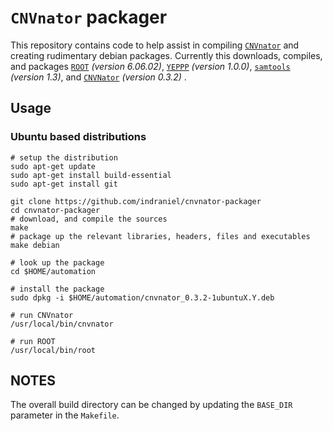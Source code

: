 # `CNVnator` packager

This repository contains code to help assist in compiling [`CNVnator`][1] and creating rudimentary debian packages.  Currently this downloads, compiles, and packages [`ROOT`][2] _(version 6.06.02)_, [`YEPPP`][3] _(version 1.0.0)_, [`samtools`][4] _(version 1.3)_, and [`CNVNator`][1] _(version 0.3.2)_ .

## Usage

### Ubuntu based distributions

    # setup the distribution
    sudo apt-get update
    sudo apt-get install build-essential
    sudo apt-get install git

    git clone https://github.com/indraniel/cnvnator-packager
    cd cnvnator-packager
    # download, and compile the sources 
    make
    # package up the relevant libraries, headers, files and executables
    make debian
    
    # look up the package
    cd $HOME/automation

    # install the package
    sudo dpkg -i $HOME/automation/cnvnator_0.3.2-1ubuntuX.Y.deb

    # run CNVnator
    /usr/local/bin/cnvnator

    # run ROOT
    /usr/local/bin/root

## NOTES

The overall build directory can be changed by updating the `BASE_DIR` parameter in the `Makefile`.

[1]: https://github.com/abyzovlab/CNVnator
[2]: https://root.cern.ch/
[3]: https://www.yeppp.info/
[4]: https://github.com/samtools/samtools
